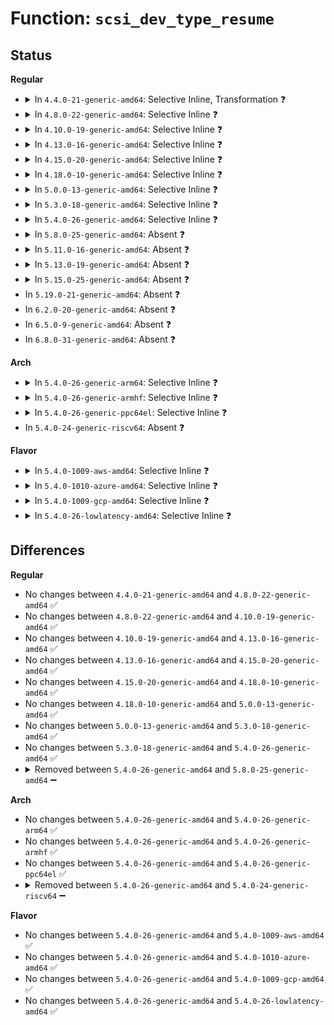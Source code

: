 # Function: <code>scsi_dev_type_resume</code>

## Status
<b>Regular</b>
<ul>
<li>
<details>
<summary>In <code>4.4.0-21-generic-amd64</code>: Selective Inline, Transformation ❓</summary>

```c
int scsi_dev_type_resume(struct device * dev, int (*)(struct device *, const struct dev_pm_ops *) cb)
```

```json
{
  "name": "scsi_dev_type_resume",
  "collision_type": "Unique Static",
  "inline_type": "Selective",
  "funcs": [
    {
      "addr": 18446744071584845696,
      "name": "scsi_dev_type_resume",
      "external": false,
      "loc": "drivers/scsi/scsi_pm.c:70",
      "file": "drivers/scsi/scsi_pm.c",
      "inline": "not declared, inlined",
      "caller_inline": [],
      "caller_func": [
        "drivers/scsi/scsi_pm.c:async_sdev_restore",
        "drivers/scsi/scsi_pm.c:async_sdev_thaw",
        "drivers/scsi/scsi_pm.c:async_sdev_resume"
      ]
    }
  ],
  "symbols": [
    {
      "addr": 18446744071584845696,
      "name": "scsi_dev_type_resume.part.2",
      "section": ".text",
      "bind": "STB_LOCAL",
      "size": 44
    },
    {
      "addr": 18446744071584846000,
      "name": "scsi_dev_type_resume",
      "section": ".text",
      "bind": "STB_LOCAL",
      "size": 115
    }
  ]
}
```
</details>
</li>
<li>
<details>
<summary>In <code>4.8.0-22-generic-amd64</code>: Selective Inline ❓</summary>

```c
int scsi_dev_type_resume(struct device * dev, int (*)(struct device *, const struct dev_pm_ops *) cb)
```

```json
{
  "name": "scsi_dev_type_resume",
  "collision_type": "Unique Static",
  "inline_type": "Selective",
  "funcs": [
    {
      "addr": 18446744071585208736,
      "name": "scsi_dev_type_resume",
      "external": false,
      "loc": "drivers/scsi/scsi_pm.c:70",
      "file": "drivers/scsi/scsi_pm.c",
      "inline": "not declared, inlined",
      "caller_inline": [],
      "caller_func": [
        "drivers/scsi/scsi_pm.c:async_sdev_restore",
        "drivers/scsi/scsi_pm.c:async_sdev_thaw",
        "drivers/scsi/scsi_pm.c:async_sdev_resume"
      ]
    }
  ],
  "symbols": [
    {
      "addr": 18446744071585208736,
      "name": "scsi_dev_type_resume",
      "section": ".text",
      "bind": "STB_LOCAL",
      "size": 134
    }
  ]
}
```
</details>
</li>
<li>
<details>
<summary>In <code>4.10.0-19-generic-amd64</code>: Selective Inline ❓</summary>

```c
int scsi_dev_type_resume(struct device * dev, int (*)(struct device *, const struct dev_pm_ops *) cb)
```

```json
{
  "name": "scsi_dev_type_resume",
  "collision_type": "Unique Static",
  "inline_type": "Selective",
  "funcs": [
    {
      "addr": 18446744071585403440,
      "name": "scsi_dev_type_resume",
      "external": false,
      "loc": "drivers/scsi/scsi_pm.c:70",
      "file": "drivers/scsi/scsi_pm.c",
      "inline": "not declared, inlined",
      "caller_inline": [],
      "caller_func": [
        "drivers/scsi/scsi_pm.c:async_sdev_restore",
        "drivers/scsi/scsi_pm.c:async_sdev_thaw",
        "drivers/scsi/scsi_pm.c:async_sdev_resume"
      ]
    }
  ],
  "symbols": [
    {
      "addr": 18446744071585403440,
      "name": "scsi_dev_type_resume",
      "section": ".text",
      "bind": "STB_LOCAL",
      "size": 134
    }
  ]
}
```
</details>
</li>
<li>
<details>
<summary>In <code>4.13.0-16-generic-amd64</code>: Selective Inline ❓</summary>

```c
int scsi_dev_type_resume(struct device * dev, int (*)(struct device *, const struct dev_pm_ops *) cb)
```

```json
{
  "name": "scsi_dev_type_resume",
  "collision_type": "Unique Static",
  "inline_type": "Selective",
  "funcs": [
    {
      "addr": 18446744071585487632,
      "name": "scsi_dev_type_resume",
      "external": false,
      "loc": "drivers/scsi/scsi_pm.c:70",
      "file": "drivers/scsi/scsi_pm.c",
      "inline": "not declared, inlined",
      "caller_inline": [],
      "caller_func": [
        "drivers/scsi/scsi_pm.c:async_sdev_restore",
        "drivers/scsi/scsi_pm.c:async_sdev_thaw",
        "drivers/scsi/scsi_pm.c:async_sdev_resume"
      ]
    }
  ],
  "symbols": [
    {
      "addr": 18446744071585487632,
      "name": "scsi_dev_type_resume",
      "section": ".text",
      "bind": "STB_LOCAL",
      "size": 132
    }
  ]
}
```
</details>
</li>
<li>
<details>
<summary>In <code>4.15.0-20-generic-amd64</code>: Selective Inline ❓</summary>

```c
int scsi_dev_type_resume(struct device * dev, int (*)(struct device *, const struct dev_pm_ops *) cb)
```

```json
{
  "name": "scsi_dev_type_resume",
  "collision_type": "Unique Static",
  "inline_type": "Selective",
  "funcs": [
    {
      "addr": 18446744071585919168,
      "name": "scsi_dev_type_resume",
      "external": false,
      "loc": "drivers/scsi/scsi_pm.c:70",
      "file": "drivers/scsi/scsi_pm.c",
      "inline": "not declared, inlined",
      "caller_inline": [],
      "caller_func": [
        "drivers/scsi/scsi_pm.c:async_sdev_restore",
        "drivers/scsi/scsi_pm.c:async_sdev_thaw",
        "drivers/scsi/scsi_pm.c:async_sdev_resume"
      ]
    }
  ],
  "symbols": [
    {
      "addr": 18446744071585919168,
      "name": "scsi_dev_type_resume",
      "section": ".text",
      "bind": "STB_LOCAL",
      "size": 135
    }
  ]
}
```
</details>
</li>
<li>
<details>
<summary>In <code>4.18.0-10-generic-amd64</code>: Selective Inline ❓</summary>

```c
int scsi_dev_type_resume(struct device * dev, int (*)(struct device *, const struct dev_pm_ops *) cb)
```

```json
{
  "name": "scsi_dev_type_resume",
  "collision_type": "Unique Static",
  "inline_type": "Selective",
  "funcs": [
    {
      "addr": 18446744071586166480,
      "name": "scsi_dev_type_resume",
      "external": false,
      "loc": "drivers/scsi/scsi_pm.c:70",
      "file": "drivers/scsi/scsi_pm.c",
      "inline": "not declared, inlined",
      "caller_inline": [],
      "caller_func": [
        "drivers/scsi/scsi_pm.c:async_sdev_restore",
        "drivers/scsi/scsi_pm.c:async_sdev_thaw",
        "drivers/scsi/scsi_pm.c:async_sdev_resume"
      ]
    }
  ],
  "symbols": [
    {
      "addr": 18446744071586166480,
      "name": "scsi_dev_type_resume",
      "section": ".text",
      "bind": "STB_LOCAL",
      "size": 146
    }
  ]
}
```
</details>
</li>
<li>
<details>
<summary>In <code>5.0.0-13-generic-amd64</code>: Selective Inline ❓</summary>

```c
int scsi_dev_type_resume(struct device * dev, int (*)(struct device *, const struct dev_pm_ops *) cb)
```

```json
{
  "name": "scsi_dev_type_resume",
  "collision_type": "Unique Static",
  "inline_type": "Selective",
  "funcs": [
    {
      "addr": 18446744071586308240,
      "name": "scsi_dev_type_resume",
      "external": false,
      "loc": "drivers/scsi/scsi_pm.c:71",
      "file": "drivers/scsi/scsi_pm.c",
      "inline": "not declared, inlined",
      "caller_inline": [],
      "caller_func": [
        "drivers/scsi/scsi_pm.c:async_sdev_restore",
        "drivers/scsi/scsi_pm.c:async_sdev_thaw",
        "drivers/scsi/scsi_pm.c:async_sdev_resume"
      ]
    }
  ],
  "symbols": [
    {
      "addr": 18446744071586308240,
      "name": "scsi_dev_type_resume",
      "section": ".text",
      "bind": "STB_LOCAL",
      "size": 180
    }
  ]
}
```
</details>
</li>
<li>
<details>
<summary>In <code>5.3.0-18-generic-amd64</code>: Selective Inline ❓</summary>

```c
int scsi_dev_type_resume(struct device * dev, int (*)(struct device *, const struct dev_pm_ops *) cb)
```

```json
{
  "name": "scsi_dev_type_resume",
  "collision_type": "Unique Static",
  "inline_type": "Selective",
  "funcs": [
    {
      "addr": 18446744071586551744,
      "name": "scsi_dev_type_resume",
      "external": false,
      "loc": "drivers/scsi/scsi_pm.c:72",
      "file": "drivers/scsi/scsi_pm.c",
      "inline": "not declared, inlined",
      "caller_inline": [],
      "caller_func": [
        "drivers/scsi/scsi_pm.c:async_sdev_restore",
        "drivers/scsi/scsi_pm.c:async_sdev_thaw",
        "drivers/scsi/scsi_pm.c:async_sdev_resume"
      ]
    }
  ],
  "symbols": [
    {
      "addr": 18446744071586551744,
      "name": "scsi_dev_type_resume",
      "section": ".text",
      "bind": "STB_LOCAL",
      "size": 177
    }
  ]
}
```
</details>
</li>
<li>
<details>
<summary>In <code>5.4.0-26-generic-amd64</code>: Selective Inline ❓</summary>

```c
int scsi_dev_type_resume(struct device * dev, int (*)(struct device *, const struct dev_pm_ops *) cb)
```

```json
{
  "name": "scsi_dev_type_resume",
  "collision_type": "Unique Static",
  "inline_type": "Selective",
  "funcs": [
    {
      "addr": 18446744071586698976,
      "name": "scsi_dev_type_resume",
      "external": false,
      "loc": "drivers/scsi/scsi_pm.c:72",
      "file": "drivers/scsi/scsi_pm.c",
      "inline": "not declared, inlined",
      "caller_inline": [],
      "caller_func": [
        "drivers/scsi/scsi_pm.c:async_sdev_restore",
        "drivers/scsi/scsi_pm.c:async_sdev_thaw",
        "drivers/scsi/scsi_pm.c:async_sdev_resume"
      ]
    }
  ],
  "symbols": [
    {
      "addr": 18446744071586698976,
      "name": "scsi_dev_type_resume",
      "section": ".text",
      "bind": "STB_LOCAL",
      "size": 167
    }
  ]
}
```
</details>
</li>
<li>
<details>
<summary>In <code>5.8.0-25-generic-amd64</code>: Absent ❓</summary>

```json
{
  "name": "scsi_dev_type_resume",
  "collision_type": "Unique Static",
  "inline_type": "Selective",
  "funcs": [
    {
      "addr": 18446744071587499200,
      "name": "scsi_dev_type_resume",
      "external": false,
      "loc": "drivers/scsi/scsi_pm.c:72",
      "file": "drivers/scsi/scsi_pm.c",
      "inline": "not declared, inlined",
      "caller_inline": [],
      "caller_func": [
        "drivers/scsi/scsi_pm.c:async_sdev_restore",
        "drivers/scsi/scsi_pm.c:async_sdev_thaw",
        "drivers/scsi/scsi_pm.c:async_sdev_resume"
      ]
    }
  ],
  "symbols": [
    {
      "addr": 18446744071587499200,
      "name": "scsi_dev_type_resume.isra.0",
      "section": ".text",
      "bind": "STB_LOCAL",
      "size": 204
    }
  ]
}
```
</details>
</li>
<li>
<details>
<summary>In <code>5.11.0-16-generic-amd64</code>: Absent ❓</summary>

```json
{
  "name": "scsi_dev_type_resume",
  "collision_type": "Unique Static",
  "inline_type": "Selective",
  "funcs": [
    {
      "addr": 18446744071587566080,
      "name": "scsi_dev_type_resume",
      "external": false,
      "loc": "drivers/scsi/scsi_pm.c:72",
      "file": "drivers/scsi/scsi_pm.c",
      "inline": "not declared, inlined",
      "caller_inline": [],
      "caller_func": [
        "drivers/scsi/scsi_pm.c:async_sdev_restore",
        "drivers/scsi/scsi_pm.c:async_sdev_thaw",
        "drivers/scsi/scsi_pm.c:async_sdev_resume"
      ]
    }
  ],
  "symbols": [
    {
      "addr": 18446744071587566080,
      "name": "scsi_dev_type_resume.isra.0",
      "section": ".text",
      "bind": "STB_LOCAL",
      "size": 164
    }
  ]
}
```
</details>
</li>
<li>
<details>
<summary>In <code>5.13.0-19-generic-amd64</code>: Absent ❓</summary>

```json
{
  "name": "scsi_dev_type_resume",
  "collision_type": "Unique Static",
  "inline_type": "Selective",
  "funcs": [
    {
      "addr": 18446744071587447440,
      "name": "scsi_dev_type_resume",
      "external": false,
      "loc": "drivers/scsi/scsi_pm.c:72",
      "file": "drivers/scsi/scsi_pm.c",
      "inline": "not declared, inlined",
      "caller_inline": [],
      "caller_func": [
        "drivers/scsi/scsi_pm.c:async_sdev_restore",
        "drivers/scsi/scsi_pm.c:async_sdev_thaw",
        "drivers/scsi/scsi_pm.c:async_sdev_resume"
      ]
    }
  ],
  "symbols": [
    {
      "addr": 18446744071587447440,
      "name": "scsi_dev_type_resume.isra.0",
      "section": ".text",
      "bind": "STB_LOCAL",
      "size": 164
    }
  ]
}
```
</details>
</li>
<li>
<details>
<summary>In <code>5.15.0-25-generic-amd64</code>: Absent ❓</summary>

```json
{
  "name": "scsi_dev_type_resume",
  "collision_type": "Unique Static",
  "inline_type": "Selective",
  "funcs": [
    {
      "addr": 18446744071588020880,
      "name": "scsi_dev_type_resume",
      "external": false,
      "loc": "drivers/scsi/scsi_pm.c:72",
      "file": "drivers/scsi/scsi_pm.c",
      "inline": "not declared, inlined",
      "caller_inline": [],
      "caller_func": [
        "drivers/scsi/scsi_pm.c:async_sdev_restore",
        "drivers/scsi/scsi_pm.c:async_sdev_thaw",
        "drivers/scsi/scsi_pm.c:async_sdev_resume"
      ]
    }
  ],
  "symbols": [
    {
      "addr": 18446744071588020880,
      "name": "scsi_dev_type_resume.isra.0",
      "section": ".text",
      "bind": "STB_LOCAL",
      "size": 161
    }
  ]
}
```
</details>
</li>
<li>
In <code>5.19.0-21-generic-amd64</code>: Absent ❓
</li>
<li>
In <code>6.2.0-20-generic-amd64</code>: Absent ❓
</li>
<li>
In <code>6.5.0-9-generic-amd64</code>: Absent ❓
</li>
<li>
In <code>6.8.0-31-generic-amd64</code>: Absent ❓
</li>
</ul>
<b>Arch</b>
<ul>
<li>
<details>
<summary>In <code>5.4.0-26-generic-arm64</code>: Selective Inline ❓</summary>

```c
int scsi_dev_type_resume(struct device * dev, int (*)(struct device *, const struct dev_pm_ops *) cb)
```

```json
{
  "name": "scsi_dev_type_resume",
  "collision_type": "Unique Static",
  "inline_type": "Selective",
  "funcs": [
    {
      "addr": 18446603336499607824,
      "name": "scsi_dev_type_resume",
      "external": false,
      "loc": "drivers/scsi/scsi_pm.c:72",
      "file": "drivers/scsi/scsi_pm.c",
      "inline": "not declared, inlined",
      "caller_inline": [],
      "caller_func": [
        "drivers/scsi/scsi_pm.c:async_sdev_restore",
        "drivers/scsi/scsi_pm.c:async_sdev_thaw",
        "drivers/scsi/scsi_pm.c:async_sdev_resume"
      ]
    }
  ],
  "symbols": [
    {
      "addr": 18446603336499607824,
      "name": "scsi_dev_type_resume",
      "section": ".text",
      "bind": "STB_LOCAL",
      "size": 196
    }
  ]
}
```
</details>
</li>
<li>
<details>
<summary>In <code>5.4.0-26-generic-armhf</code>: Selective Inline ❓</summary>

```c
int scsi_dev_type_resume(struct device * dev, int (*)(struct device *, const struct dev_pm_ops *) cb)
```

```json
{
  "name": "scsi_dev_type_resume",
  "collision_type": "Unique Static",
  "inline_type": "Selective",
  "funcs": [
    {
      "addr": 3232063856,
      "name": "scsi_dev_type_resume",
      "external": false,
      "loc": "drivers/scsi/scsi_pm.c:72",
      "file": "drivers/scsi/scsi_pm.c",
      "inline": "not declared, inlined",
      "caller_inline": [],
      "caller_func": [
        "drivers/scsi/scsi_pm.c:async_sdev_restore",
        "drivers/scsi/scsi_pm.c:async_sdev_thaw",
        "drivers/scsi/scsi_pm.c:async_sdev_resume"
      ]
    }
  ],
  "symbols": [
    {
      "addr": 3232063856,
      "name": "scsi_dev_type_resume",
      "section": ".text",
      "bind": "STB_LOCAL",
      "size": 192
    }
  ]
}
```
</details>
</li>
<li>
<details>
<summary>In <code>5.4.0-26-generic-ppc64el</code>: Selective Inline ❓</summary>

```c
int scsi_dev_type_resume(struct device * dev, int (*)(struct device *, const struct dev_pm_ops *) cb)
```

```json
{
  "name": "scsi_dev_type_resume",
  "collision_type": "Unique Static",
  "inline_type": "Selective",
  "funcs": [
    {
      "addr": 13835058055292912816,
      "name": "scsi_dev_type_resume",
      "external": false,
      "loc": "drivers/scsi/scsi_pm.c:72",
      "file": "drivers/scsi/scsi_pm.c",
      "inline": "not declared, inlined",
      "caller_inline": [],
      "caller_func": [
        "drivers/scsi/scsi_pm.c:async_sdev_restore",
        "drivers/scsi/scsi_pm.c:async_sdev_thaw",
        "drivers/scsi/scsi_pm.c:async_sdev_resume"
      ]
    }
  ],
  "symbols": [
    {
      "addr": 13835058055292912816,
      "name": "scsi_dev_type_resume",
      "section": ".text",
      "bind": "STB_LOCAL",
      "size": 276
    }
  ]
}
```
</details>
</li>
<li>
In <code>5.4.0-24-generic-riscv64</code>: Absent ❓
</li>
</ul>
<b>Flavor</b>
<ul>
<li>
<details>
<summary>In <code>5.4.0-1009-aws-amd64</code>: Selective Inline ❓</summary>

```c
int scsi_dev_type_resume(struct device * dev, int (*)(struct device *, const struct dev_pm_ops *) cb)
```

```json
{
  "name": "scsi_dev_type_resume",
  "collision_type": "Unique Static",
  "inline_type": "Selective",
  "funcs": [
    {
      "addr": 18446744071586389456,
      "name": "scsi_dev_type_resume",
      "external": false,
      "loc": "drivers/scsi/scsi_pm.c:72",
      "file": "drivers/scsi/scsi_pm.c",
      "inline": "not declared, inlined",
      "caller_inline": [],
      "caller_func": [
        "drivers/scsi/scsi_pm.c:async_sdev_restore",
        "drivers/scsi/scsi_pm.c:async_sdev_thaw",
        "drivers/scsi/scsi_pm.c:async_sdev_resume"
      ]
    }
  ],
  "symbols": [
    {
      "addr": 18446744071586389456,
      "name": "scsi_dev_type_resume",
      "section": ".text",
      "bind": "STB_LOCAL",
      "size": 167
    }
  ]
}
```
</details>
</li>
<li>
<details>
<summary>In <code>5.4.0-1010-azure-amd64</code>: Selective Inline ❓</summary>

```c
int scsi_dev_type_resume(struct device * dev, int (*)(struct device *, const struct dev_pm_ops *) cb)
```

```json
{
  "name": "scsi_dev_type_resume",
  "collision_type": "Unique Static",
  "inline_type": "Selective",
  "funcs": [
    {
      "addr": 18446744071586230768,
      "name": "scsi_dev_type_resume",
      "external": false,
      "loc": "drivers/scsi/scsi_pm.c:72",
      "file": "drivers/scsi/scsi_pm.c",
      "inline": "not declared, inlined",
      "caller_inline": [],
      "caller_func": [
        "drivers/scsi/scsi_pm.c:async_sdev_restore",
        "drivers/scsi/scsi_pm.c:async_sdev_thaw",
        "drivers/scsi/scsi_pm.c:async_sdev_resume"
      ]
    }
  ],
  "symbols": [
    {
      "addr": 18446744071586230768,
      "name": "scsi_dev_type_resume",
      "section": ".text",
      "bind": "STB_LOCAL",
      "size": 167
    }
  ]
}
```
</details>
</li>
<li>
<details>
<summary>In <code>5.4.0-1009-gcp-amd64</code>: Selective Inline ❓</summary>

```c
int scsi_dev_type_resume(struct device * dev, int (*)(struct device *, const struct dev_pm_ops *) cb)
```

```json
{
  "name": "scsi_dev_type_resume",
  "collision_type": "Unique Static",
  "inline_type": "Selective",
  "funcs": [
    {
      "addr": 18446744071586646944,
      "name": "scsi_dev_type_resume",
      "external": false,
      "loc": "drivers/scsi/scsi_pm.c:72",
      "file": "drivers/scsi/scsi_pm.c",
      "inline": "not declared, inlined",
      "caller_inline": [],
      "caller_func": [
        "drivers/scsi/scsi_pm.c:async_sdev_restore",
        "drivers/scsi/scsi_pm.c:async_sdev_thaw",
        "drivers/scsi/scsi_pm.c:async_sdev_resume"
      ]
    }
  ],
  "symbols": [
    {
      "addr": 18446744071586646944,
      "name": "scsi_dev_type_resume",
      "section": ".text",
      "bind": "STB_LOCAL",
      "size": 167
    }
  ]
}
```
</details>
</li>
<li>
<details>
<summary>In <code>5.4.0-26-lowlatency-amd64</code>: Selective Inline ❓</summary>

```c
int scsi_dev_type_resume(struct device * dev, int (*)(struct device *, const struct dev_pm_ops *) cb)
```

```json
{
  "name": "scsi_dev_type_resume",
  "collision_type": "Unique Static",
  "inline_type": "Selective",
  "funcs": [
    {
      "addr": 18446744071586759488,
      "name": "scsi_dev_type_resume",
      "external": false,
      "loc": "drivers/scsi/scsi_pm.c:72",
      "file": "drivers/scsi/scsi_pm.c",
      "inline": "not declared, inlined",
      "caller_inline": [],
      "caller_func": [
        "drivers/scsi/scsi_pm.c:async_sdev_restore",
        "drivers/scsi/scsi_pm.c:async_sdev_thaw",
        "drivers/scsi/scsi_pm.c:async_sdev_resume"
      ]
    }
  ],
  "symbols": [
    {
      "addr": 18446744071586759488,
      "name": "scsi_dev_type_resume",
      "section": ".text",
      "bind": "STB_LOCAL",
      "size": 167
    }
  ]
}
```
</details>
</li>
</ul>

## Differences
<b>Regular</b>
<ul>
<li>
No changes between <code>4.4.0-21-generic-amd64</code> and <code>4.8.0-22-generic-amd64</code> ✅
</li>
<li>
No changes between <code>4.8.0-22-generic-amd64</code> and <code>4.10.0-19-generic-amd64</code> ✅
</li>
<li>
No changes between <code>4.10.0-19-generic-amd64</code> and <code>4.13.0-16-generic-amd64</code> ✅
</li>
<li>
No changes between <code>4.13.0-16-generic-amd64</code> and <code>4.15.0-20-generic-amd64</code> ✅
</li>
<li>
No changes between <code>4.15.0-20-generic-amd64</code> and <code>4.18.0-10-generic-amd64</code> ✅
</li>
<li>
No changes between <code>4.18.0-10-generic-amd64</code> and <code>5.0.0-13-generic-amd64</code> ✅
</li>
<li>
No changes between <code>5.0.0-13-generic-amd64</code> and <code>5.3.0-18-generic-amd64</code> ✅
</li>
<li>
No changes between <code>5.3.0-18-generic-amd64</code> and <code>5.4.0-26-generic-amd64</code> ✅
</li>
<li>
<details>
<summary>Removed between <code>5.4.0-26-generic-amd64</code> and <code>5.8.0-25-generic-amd64</code> ➖</summary>

```c
int scsi_dev_type_resume(struct device * dev, int (*)(struct device *, const struct dev_pm_ops *) cb)
```
</details>
</li>
</ul>
<b>Arch</b>
<ul>
<li>
No changes between <code>5.4.0-26-generic-amd64</code> and <code>5.4.0-26-generic-arm64</code> ✅
</li>
<li>
No changes between <code>5.4.0-26-generic-amd64</code> and <code>5.4.0-26-generic-armhf</code> ✅
</li>
<li>
No changes between <code>5.4.0-26-generic-amd64</code> and <code>5.4.0-26-generic-ppc64el</code> ✅
</li>
<li>
<details>
<summary>Removed between <code>5.4.0-26-generic-amd64</code> and <code>5.4.0-24-generic-riscv64</code> ➖</summary>

```c
int scsi_dev_type_resume(struct device * dev, int (*)(struct device *, const struct dev_pm_ops *) cb)
```
</details>
</li>
</ul>
<b>Flavor</b>
<ul>
<li>
No changes between <code>5.4.0-26-generic-amd64</code> and <code>5.4.0-1009-aws-amd64</code> ✅
</li>
<li>
No changes between <code>5.4.0-26-generic-amd64</code> and <code>5.4.0-1010-azure-amd64</code> ✅
</li>
<li>
No changes between <code>5.4.0-26-generic-amd64</code> and <code>5.4.0-1009-gcp-amd64</code> ✅
</li>
<li>
No changes between <code>5.4.0-26-generic-amd64</code> and <code>5.4.0-26-lowlatency-amd64</code> ✅
</li>
</ul>
